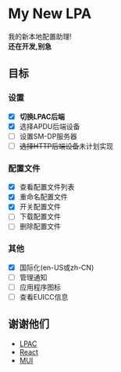 # My New LPA
我的新本地配置助理!  
**还在开发,别急**  
## 目标

### 设置
- [x] **切换LPAC后端**  
- [x] 选择APDU后端设备  
- [ ] 设置SM-DP服务器
- [ ] ~~选择HTTP后端设备~~未计划实现  

### 配置文件
- [x] 查看配置文件列表  
- [x] 重命名配置文件  
- [x] 开关配置文件  
- [ ] 下载配置文件  
- [ ] 删除配置文件  

### 其他
- [x] 国际化(en-US或zh-CN)  
- [ ] 管理通知  
- [ ] 应用程序图标  
- [ ] 查看EUICC信息  

## 谢谢他们
- [LPAC](https://github.com/estkme-group/lpac)
- [React](https://react.dev/)
- [MUI](https://mui.com/)